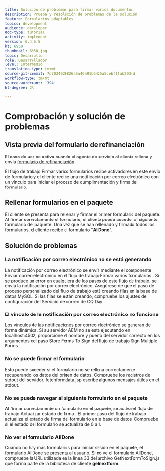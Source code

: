 ```yaml
---
title: Solución de problemas para firmar varios documentos
description: Prueba y resolución de problemas de la solución
feature: Formularios adaptables
topics: development
audience: developer
doc-type: tutorial
activity: implement
version: 6.4,6.5
kt: 6960
thumbnail: 6960.jpg
topic: Desarrollo
role: Desarrollador
level: Intermedio
translation-type: tm+mt
source-git-commit: 7d7034026826a5a46a91b6425a5cebfffab2934d
workflow-type: tm+mt
source-wordcount: '394'
ht-degree: 2%

---
```



# Comprobación y solución de problemas


## Vista previa del formulario de refinanciación

El caso de uso se activa cuando el agente de servicio al cliente rellena y envía [formulario de refinanciación](http://localhost:4502/content/dam/formsanddocuments/formsandsigndemo/refinanceform/jcr:content?wcmmode=disabled).

El flujo de trabajo Firmar varios formularios recibe activadores en este envío de formulario y el cliente recibe una notificación por correo electrónico con un vínculo para iniciar el proceso de cumplimentación y firma del formulario.

## Rellenar formularios en el paquete

El cliente se presenta para rellenar y firmar el primer formulario del paquete. Al firmar correctamente el formulario, el cliente puede acceder al siguiente formulario del paquete. Una vez que se han rellenado y firmado todos los formularios, el cliente recibe el formulario &quot;**AllDone**&quot;.

## Solución de problemas

### La notificación por correo electrónico no se está generando

La notificación por correo electrónico se envía mediante el componente Enviar correo electrónico en el flujo de trabajo Firmar varios formularios . Si se produce un error en cualquiera de los pasos de este flujo de trabajo, se envía la notificación por correo electrónico. Asegúrese de que el paso de proceso personalizado del flujo de trabajo esté creando filas en la base de datos MySQL. Si las filas se están creando, compruebe los ajustes de configuración del Servicio de correo de CQ Day

### El vínculo de la notificación por correo electrónico no funciona

Los vínculos de las notificaciones por correo electrónico se generan de forma dinámica. Si su servidor AEM no se está ejecutando en localhost:4502, proporcione el nombre y puerto del servidor correcto en los argumentos del paso Store Forms To Sign del flujo de trabajo Sign Multiple Forms

### No se puede firmar el formulario

Esto puede suceder si el formulario no se rellena correctamente recuperando los datos del origen de datos. Compruebe los registros de stdout del servidor. fetchformdata.jsp escribe algunos mensajes útiles en el stdout.

### No se puede navegar al siguiente formulario en el paquete

Al firmar correctamente un formulario en el paquete, se activa el flujo de trabajo Actualizar estado de firma . El primer paso del flujo de trabajo actualiza el estado de firma del formulario en la base de datos. Compruebe si el estado del formulario se actualiza de 0 a 1.

### No ver el formulario AllDone

Cuando no hay más formularios para iniciar sesión en el paquete, el formulario AllDone se presenta al usuario. Si no ve el formulario AllDone, compruebe la URL utilizada en la línea 33 del archivo GetNextFormToSign.js que forma parte de la biblioteca de cliente **getnextform**.











